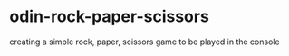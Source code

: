 # odin-rock-paper-scissors
creating a simple rock, paper, scissors game to be played in the console 